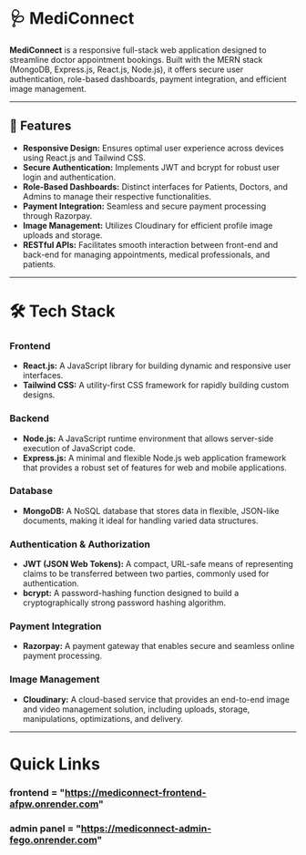 # 🩺 MediConnect

**MediConnect** is a responsive full-stack web application designed to streamline doctor appointment bookings. Built with the MERN stack (MongoDB, Express.js, React.js, Node.js), it offers secure user authentication, role-based dashboards, payment integration, and efficient image management.

---

## 🚀 Features

- **Responsive Design:** Ensures optimal user experience across devices using React.js and Tailwind CSS.
- **Secure Authentication:** Implements JWT and bcrypt for robust user login and authentication.
- **Role-Based Dashboards:** Distinct interfaces for Patients, Doctors, and Admins to manage their respective functionalities.
- **Payment Integration:** Seamless and secure payment processing through Razorpay.
- **Image Management:** Utilizes Cloudinary for efficient profile image uploads and storage.
- **RESTful APIs:** Facilitates smooth interaction between front-end and back-end for managing appointments, medical professionals, and patients.

---

# 🛠️ Tech Stack

### Frontend
- **React.js:** A JavaScript library for building dynamic and responsive user interfaces. 
- **Tailwind CSS:** A utility-first CSS framework for rapidly building custom designs.

### Backend
- **Node.js:** A JavaScript runtime environment that allows server-side execution of JavaScript code. 
- **Express.js:** A minimal and flexible Node.js web application framework that provides a robust set of features for web and mobile applications. 

### Database
- **MongoDB:** A NoSQL database that stores data in flexible, JSON-like documents, making it ideal for handling varied data structures. 

### Authentication & Authorization
- **JWT (JSON Web Tokens):** A compact, URL-safe means of representing claims to be transferred between two parties, commonly used for authentication.
- **bcrypt:** A password-hashing function designed to build a cryptographically strong password hashing algorithm.

### Payment Integration
- **Razorpay:** A payment gateway that enables secure and seamless online payment processing.

### Image Management
- **Cloudinary:** A cloud-based service that provides an end-to-end image and video management solution, including uploads, storage, manipulations, optimizations, and delivery.

---

# Quick Links
### frontend = "https://mediconnect-frontend-afpw.onrender.com"
### admin panel = "https://mediconnect-admin-fego.onrender.com"
